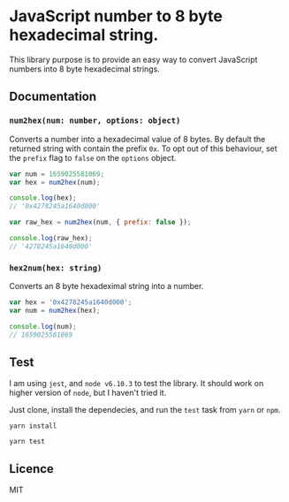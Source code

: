 # JavaScript number to 8 byte hexadecimal string.

This library purpose is to provide an easy way to convert JavaScript numbers into 8 byte hexadecimal strings.

## Documentation

### `num2hex(num: number, options: object)`

Converts a number into a hexadecimal value of 8 bytes. By default the returned string with contain the prefix `0x`. To opt out of this behaviour, set the `prefix` flag to `false` on the `options` object.

```javascript
var num = 1659025581069;
var hex = num2hex(num);

console.log(hex);
// '0x4278245a1640d000'

var raw_hex = num2hex(num, { prefix: false });

console.log(raw_hex);
// '4278245a1640d000'
```

### `hex2num(hex: string)`

Converts an 8 byte hexadeximal string into a number.

```javascript
var hex = '0x4278245a1640d000';
var num = num2hex(hex);

console.log(num);
// 1659025581069
```

## Test

I am using `jest`, and `node v6.10.3` to test the library. It should work on higher version of `node`, but I haven't tried it.

Just clone, install the dependecies, and run the `test` task from `yarn` or `npm`.

```
yarn install

yarn test
```

## Licence

MIT
